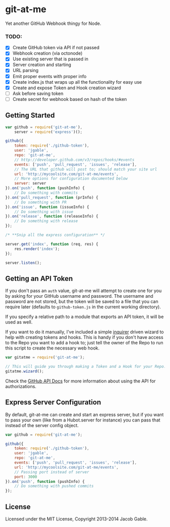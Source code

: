 git-at-me
=========

Yet another GitHub Webhook thingy for Node.

### TODO: 

- [x] Create GitHub token via API if not passed
- [x] Webhook creation (via octonode)
- [x] Use existing server that is passed in
- [x] Server creation and starting
- [x] URL parsing
- [x] Emit proper events with proper info
- [x] Create index.js that wraps up all the functionality for easy use
- [x] Create and expose Token and Hook creation wizard
- [ ] Ask before saving token
- [ ] Create secret for webhook based on hash of the token

## Getting Started

```javascript
var github = require('git-at-me'),
    server = require('express')();

github({
    token: require('./github-token'),
    user: 'jgable',
    repo: 'git-at-me',
    // http://developer.github.com/v3/repos/hooks/#events
    events: ['push', 'pull_request', 'issues', 'release'],
    // The URL that github will post to; should match your site url
    url: 'http://mycoolsite.com/git-at-me/events',
    // More options for configuration documented below
    server: server
}).on('push', function (pushInfo) {
    // Do something with commits
}).on('pull_request', function (prInfo) {
    // Do something with PR
}).on('issue', function (issueInfo) {
    // Do something with issue
}).on('release', function (releaseInfo) {
    // Do something with release
});

/* **Snip all the express configuration** */

server.get('index', function (req, res) {
    res.render('index'); 
});

server.listen();
```

## Getting an API Token

If you don't pass an `auth` value, git-at-me will attempt to create one for you by asking for your GitHub username and password.  The username and password are not stored, but the token will be saved to a file that you can require later (defaults to `github-token.js` in the current working directory).

If you specify a relative path to a module that exports an API token, it will be used as well.

If you want to do it manually, I've included a simple [inquirer](https://github.com/SBoudrias/Inquirer.js) driven wizard to help with creating tokens and hooks.  This is handy if you don't have access to the Repo you want to add a hook to; just tell the owner of the Repo to run this script to create the necessary web hook.

```js
var gitatme = require('git-at-me');

// This will guide you through making a Token and a Hook for your Repo.
gitatme.wizard();
```

Check the [GitHub API Docs](http://developer.github.com/v3/oauth/#create-a-new-authorization) for more information about using the API for authorizations.

## Express Server Configuration

By default, git-at-me can create and start an express server, but if you want to pass your own (like from a Hubot.server for instance) you can pass that instead of the server config object.

```javascript
var github = require('git-at-me');

github({
    token: require('./github-token'),
    user: 'jgable',
    repo: 'git-at-me',
    events: ['push', 'pull_request', 'issues', 'release'],
    url: 'http://mycoolsite.com/git-at-me/events',
    // Passing port instead of server
    port: 3000
}).on('push', function (pushInfo) {
    // Do something with pushed commits
});
```

## License

Licensed under the MIT License, Copyright 2013-2014 Jacob Gable.